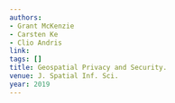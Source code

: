 ```yaml
---
authors:
- Grant McKenzie
- Carsten Ke
- Clio Andris
link:
tags: []
title: Geospatial Privacy and Security.
venue: J. Spatial Inf. Sci.
year: 2019
---
```

